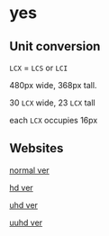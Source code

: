# yes

## Unit conversion

`LCX` = `LCS` or `LCI`

480px wide, 368px tall.

30 `LCX` wide, 23 `LCX` tall

each `LCX` occupies 16px

## Websites

[normal ver](https://hemisemidemipresent.github.io/lcs/)

[hd ver](https://hemisemidemipresent.github.io/lcs/hd)

[uhd ver](https://hemisemidemipresent.github.io/lcs/uhd)

[uuhd ver](https://hemisemidemipresent.github.io/lcs/uuhd)
